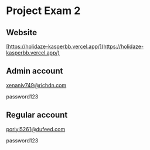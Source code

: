 # Project Exam 2

## Website

[https://holidaze-kasperbb.vercel.app/](https://holidaze-kasperbb.vercel.app/)

## Admin account

[xenaniv749@richdn.com](mailto:xenaniv749@richdn.com)

password123

## Regular account

[poriyi5261@dufeed.com](mailto:poriyi5261@dufeed.com)

password123
